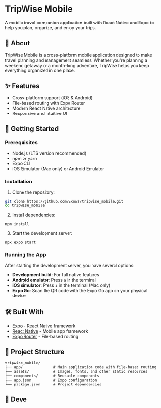 # TripWise Mobile

A mobile travel companion application built with React Native and Expo to help you plan, organize, and enjoy your trips.

## 📱 About

TripWise Mobile is a cross-platform mobile application designed to make travel planning and management seamless. Whether you're planning a weekend getaway or a month-long adventure, TripWise helps you keep everything organized in one place.

## ✨ Features

- Cross-platform support (iOS & Android)
- File-based routing with Expo Router
- Modern React Native architecture
- Responsive and intuitive UI

## 🚀 Getting Started

### Prerequisites

- Node.js (LTS version recommended)
- npm or yarn
- Expo CLI
- iOS Simulator (Mac only) or Android Emulator

### Installation

1. Clone the repository:
```bash
git clone https://github.com/Exowz/tripwise_mobile.git
cd tripwise_mobile
```

2. Install dependencies:
```bash
npm install
```

3. Start the development server:
```bash
npx expo start
```

### Running the App

After starting the development server, you have several options:

- **Development build**: For full native features
- **Android emulator**: Press `a` in the terminal
- **iOS simulator**: Press `i` in the terminal (Mac only)
- **Expo Go**: Scan the QR code with the Expo Go app on your physical device

## 🛠️ Built With

- [Expo](https://expo.dev) - React Native framework
- [React Native](https://reactnative.dev) - Mobile app framework
- [Expo Router](https://docs.expo.dev/router/introduction) - File-based routing

## 📁 Project Structure

```
tripwise_mobile/
├── app/              # Main application code with file-based routing
├── assets/           # Images, fonts, and other static resources
├── components/       # Reusable components
├── app.json          # Expo configuration
└── package.json      # Project dependencies
```

## 🔧 Deve
